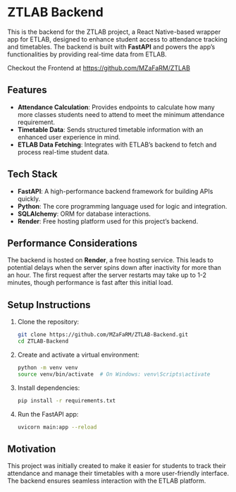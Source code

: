 # ZTLAB Backend

This is the backend for the ZTLAB project, a React Native-based wrapper app for ETLAB, designed to enhance student access to attendance tracking and timetables. The backend is built with **FastAPI** and powers the app’s functionalities by providing real-time data from ETLAB.

Checkout the Frontend at https://github.com/MZaFaRM/ZTLAB

## Features

- **Attendance Calculation**: Provides endpoints to calculate how many more classes students need to attend to meet the minimum attendance requirement.
- **Timetable Data**: Sends structured timetable information with an enhanced user experience in mind.
- **ETLAB Data Fetching**: Integrates with ETLAB’s backend to fetch and process real-time student data.

## Tech Stack

- **FastAPI**: A high-performance backend framework for building APIs quickly.
- **Python**: The core programming language used for logic and integration.
- **SQLAlchemy**: ORM for database interactions.
- **Render**: Free hosting platform used for this project’s backend.

## Performance Considerations

The backend is hosted on **Render**, a free hosting service. This leads to potential delays when the server spins down after inactivity for more than an hour. The first request after the server restarts may take up to 1-2 minutes, though performance is fast after this initial load.

## Setup Instructions

1. Clone the repository:
   ```bash
   git clone https://github.com/MZaFaRM/ZTLAB-Backend.git
   cd ZTLAB-Backend
   ```

2. Create and activate a virtual environment:
   ```bash
   python -m venv venv
   source venv/bin/activate  # On Windows: venv\Scripts\activate
   ```

3. Install dependencies:
   ```bash
   pip install -r requirements.txt
   ```

4. Run the FastAPI app:
   ```bash
   uvicorn main:app --reload
   ```

## Motivation

This project was initially created to make it easier for students to track their attendance and manage their timetables with a more user-friendly interface. The backend ensures seamless interaction with the ETLAB platform.





